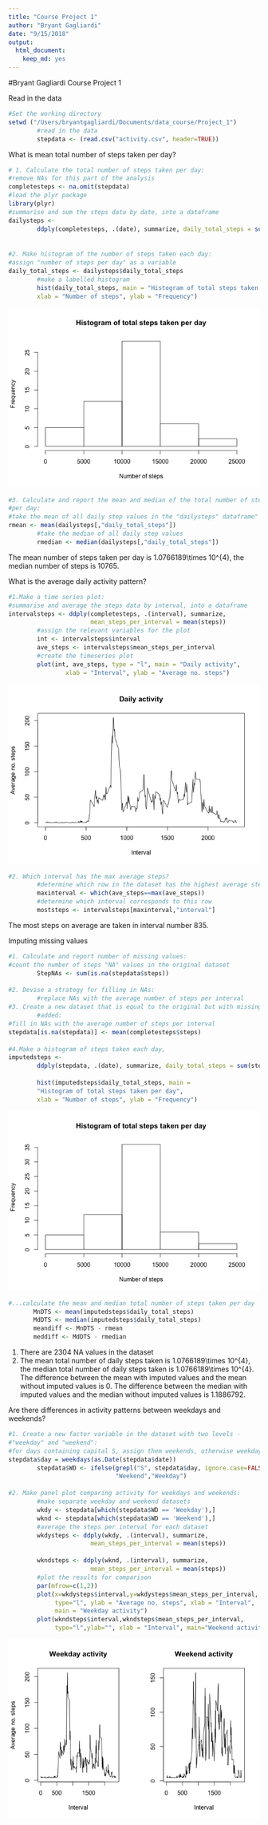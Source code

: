 ```yaml
---
title: "Course Project 1"
author: "Bryant Gagliardi"
date: "9/15/2018"
output: 
  html_document: 
    keep_md: yes
---
```

#Bryant Gagliardi Course Project 1

Read in the data

```r
#Set the working directory
setwd ("/Users/bryantgagliardi/Documents/data_course/Project_1")
        #read in the data
        stepdata <- (read.csv("activity.csv", header=TRUE))
```


What is mean total number of steps taken per day?

```r
# 1. Calculate the total number of steps taken per day:
#remove NAs for this part of the analysis
completesteps <- na.omit(stepdata)
#load the plyr package
library(plyr)
#summarise and sum the steps data by date, into a dataframe
dailysteps <- 
        ddply(completesteps, .(date), summarize, daily_total_steps = sum(steps))
        

#2. Make histogram of the number of steps taken each day:
#assign "number of steps per day" as a variable
daily_total_steps <- dailysteps$daily_total_steps
        #make a labelled histogram 
        hist(daily_total_steps, main = "Histogram of total steps taken per day",
        xlab = "Number of steps", ylab = "Frequency")
```

![](PA1_template_files/figure-html/stepsperday-1.png)<!-- -->

```r
#3. Calculate and report the mean and median of the total number of steps taken 
#per day:
#take the mean of all daily step values in the "dailysteps" dataframe"
rmean <- mean(dailysteps[,"daily_total_steps"])
        #take the median of all daily step values
        rmedian <- median(dailysteps[,"daily_total_steps"])
```

The mean number of steps taken per day is 1.0766189\times 10^{4}, the median number of steps
is 10765.



What is the average daily activity pattern?


```r
#1.Make a time series plot:
#summarise and average the steps data by interval, into a dataframe
intervalsteps <- ddply(completesteps, .(interval), summarize, 
                       mean_steps_per_interval = mean(steps))
        #assign the relevant variables for the plot
        int <- intervalsteps$interval
        ave_steps <- intervalsteps$mean_steps_per_interval
        #create the timeseries plot
        plot(int, ave_steps, type = "l", main = "Daily activity",
                xlab = "Interval", ylab = "Average no. steps")
```

![](PA1_template_files/figure-html/activitypattern-1.png)<!-- -->

```r
#2. Which interval has the max average steps?       
        #determine which row in the dataset has the highest average steps
        maxinterval <- which(ave_steps==max(ave_steps))
        #determine which interval corresponds to this row
        moststeps <- intervalsteps[maxinterval,"interval"]
```
The most steps on average are taken in interval number 835.


Imputing missing values

```r
#1. Calculate and report number of missing values:
#count the number of steps "NA" values in the original dataset
        StepNAs <- sum(is.na(stepdata$steps))

#2. Devise a strategy for filling in NAs:
        #replace NAs with the average number of steps per interval
#3. Create a new dataset that is equal to the original but with missing data 
        #added:
#fill in NAs with the average number of steps per interval
stepdata[is.na(stepdata)] <- mean(completesteps$steps)
        
#4.Make a histogram of steps taken each day,
imputedsteps <- 
        ddply(stepdata, .(date), summarize, daily_total_steps = sum(steps))

        hist(imputedsteps$daily_total_steps, main = 
        "Histogram of total steps taken per day",
        xlab = "Number of steps", ylab = "Frequency")
```

![](PA1_template_files/figure-html/missingvalues-1.png)<!-- -->

```r
#...calculate the mean and median total number of steps taken per day
       MnDTS <- mean(imputedsteps$daily_total_steps)
       MdDTS <- median(imputedsteps$daily_total_steps)
       meandiff <- MnDTS - rmean
       meddiff <- MdDTS - rmedian
```
1. There are 2304 NA values in the dataset
4. The mean total number of daily steps taken is 1.0766189\times 10^{4}, the median total
number of daily steps taken is 1.0766189\times 10^{4}. The difference between the mean
with imputed values and the mean without imputed values is 0. The 
difference between the median with imputed values and the median without imputed 
values is 1.1886792. 


Are there differences in activity patterns between weekdays and weekends?

```r
#1. Create a new factor variable in the dataset with two levels - 
#"weekday" and "weekend":
#for days containing capital S, assign them weekends, otherwise weekdays
stepdata$day = weekdays(as.Date(stepdata$date))
        stepdata$WD <- ifelse(grepl("S", stepdata$day, ignore.case=FALSE), 
                              "Weekend","Weekday")

#2. Make panel plot comparing activity for weekdays and weekends:
        #make separate weekday and weekend datasets
        wkdy <- stepdata[which(stepdata$WD == 'Weekday'),]
        wknd <- stepdata[which(stepdata$WD == 'Weekend'),]
        #average the steps per interval for each dataset
        wkdysteps <- ddply(wkdy, .(interval), summarize, 
                       mean_steps_per_interval = mean(steps))

        wkndsteps <- ddply(wknd, .(interval), summarize, 
                       mean_steps_per_interval = mean(steps))
        #plot the results for comparison
        par(mfrow=c(1,2))
        plot(x=wkdysteps$interval,y=wkdysteps$mean_steps_per_interval, 
             type="l", ylab = "Average no. steps", xlab = "Interval", 
             main = "Weekday activity")
        plot(wkndsteps$interval,wkndsteps$mean_steps_per_interval, 
             type="l",ylab="", xlab = "Interval", main="Weekend activity")
```

![](PA1_template_files/figure-html/weekdaysweekends-1.png)<!-- -->
